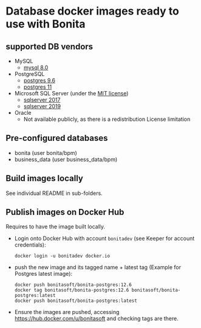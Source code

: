 # Database docker images ready to use with Bonita

## supported DB vendors

* MySQL
    * [mysql 8.0](mysql/8.0/README.md)
* PostgreSQL
    * [postgres 9.6](postgres/9.6/README.md)
    * [postgres 11](postgres/11/README.md)
* Microsoft SQL Server (under the [MIT license](https://github.com/microsoft/mssql-docker/blob/master/LICENSE))
  * [sqlserver 2017](sqlserver/2017/README.md)
  * [sqlserver 2019](sqlserver/2019/README.md)
* Oracle
    * Not available publicly, as there is a redistribution License limitation

## Pre-configured databases

* bonita (user bonita/bpm)
* business_data (user business_data/bpm)

## Build images locally

See individual README in sub-folders.

## Publish images on Docker Hub

Requires to have the image built locally.

* Login onto Docker Hub with account `bonitadev` (see Keeper for account credentials):

      docker login -u bonitadev docker.io

* push the new image and its tagged name + latest tag (Example for Postgres latest image):

      docker push bonitasoft/bonita-postgres:12.6
      docker tag bonitasoft/bonita-postgres:12.6 bonitasoft/bonita-postgres:latest
      docker push bonitasoft/bonita-postgres:latest
* Ensure the images are pushed, accessing https://hub.docker.com/u/bonitasoft and checking tags are there.